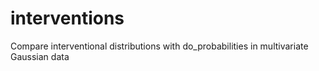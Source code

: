 # interventions
Compare interventional distributions with do_probabilities in multivariate Gaussian data
